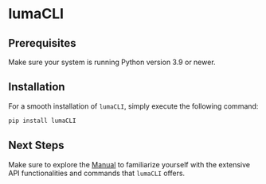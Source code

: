 # lumaCLI

## Prerequisites

Make sure your system is running Python version 3.9 or newer.

## Installation

For a smooth installation of `lumaCLI`, simply execute the following command:

```bash
pip install lumaCLI
```

## Next Steps

Make sure to explore the [Manual](./docs/manual/introduction.md) to familiarize yourself with the extensive API functionalities and commands that `lumaCLI` offers.